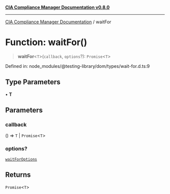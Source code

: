 [**CIA Compliance Manager Documentation v0.8.0**](../README.md)

***

[CIA Compliance Manager Documentation](../globals.md) / waitFor

# Function: waitFor()

> **waitFor**\<`T`\>(`callback`, `options`?): `Promise`\<`T`\>

Defined in: node\_modules/@testing-library/dom/types/wait-for.d.ts:9

## Type Parameters

• **T**

## Parameters

### callback

() => `T` \| `Promise`\<`T`\>

### options?

[`waitForOptions`](../interfaces/waitForOptions.md)

## Returns

`Promise`\<`T`\>
